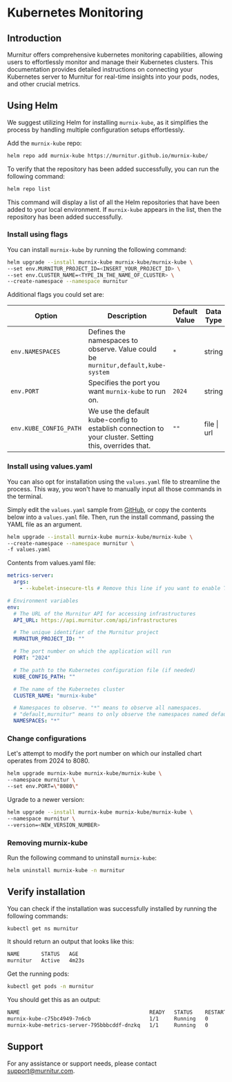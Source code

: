 # Kubernetes Monitoring

## Introduction

Murnitur offers comprehensive kubernetes monitoring capabilities, allowing users to effortlessly monitor and manage their Kubernetes clusters. This documentation provides detailed instructions on connecting your Kubernetes server to Murnitur for real-time insights into your pods, nodes, and other crucial metrics.

## Using Helm

We suggest utilizing Helm for installing `murnix-kube`, as it simplifies the process by handling multiple configuration setups effortlessly.

Add the `murnix-kube` repo:

```bash
helm repo add murnix-kube https://murnitur.github.io/murnix-kube/
```

To verify that the repository has been added successfully, you can run the following command:

```bash
helm repo list
```

This command will display a list of all the Helm repositories that have been added to your local environment. If `murnix-kube` appears in the list, then the repository has been added successfully.

### Install using flags

You can install `murnix-kube` by running the following command:

```bash
helm upgrade --install murnix-kube murnix-kube/murnix-kube \
--set env.MURNITUR_PROJECT_ID=<INSERT_YOUR_PROJECT_ID> \
--set env.CLUSTER_NAME=<TYPE_IN_THE_NAME_OF_CLUSTER> \
--create-namespace --namespace murnitur
```

Additional flags you could set are:

| Option                 | Description                                                                                           | Default Value | Data Type   |
| ---------------------- | ----------------------------------------------------------------------------------------------------- | ------------- | ----------- |
| `env.NAMESPACES`       | Defines the namespaces to observe. Value could be `murnitur,default,kube-system`                      | `*`           | string      |
| `env.PORT`             | Specifies the port you want `murnix-kube` to run on.                                                  | `2024`        | string      |
| `env.KUBE_CONFIG_PATH` | We use the default kube-config to establish connection to your cluster. Setting this, overrides that. | `""`          | file \| url |

### Install using values.yaml

You can also opt for installation using the `values.yaml` file to streamline the process. This way, you won't have to manually input all those commands in the terminal.

Simply edit the `values.yaml` sample from [GitHub](https://murnitur.github.io/murnix-kube/values.yaml), or copy the contents below into a `values.yaml` file. Then, run the install command, passing the YAML file as an argument.

```bash
helm upgrade --install murnix-kube murnix-kube/murnix-kube \
--create-namespace --namespace murnitur \
-f values.yaml
```

Contents from values.yaml file:

```yaml
metrics-server:
  args:
    - --kubelet-insecure-tls # Remove this line if you want to enable TLS certificate validation

# Environment variables
env:
  # The URL of the Murnitur API for accessing infrastructures
  API_URL: https://api.murnitur.com/api/infrastructures

  # The unique identifier of the Murnitur project
  MURNITUR_PROJECT_ID: ""

  # The port number on which the application will run
  PORT: "2024"

  # The path to the Kubernetes configuration file (if needed)
  KUBE_CONFIG_PATH: ""

  # The name of the Kubernetes cluster
  CLUSTER_NAME: "murnix-kube"

  # Namespaces to observe. "*" means to observe all namespaces.
  # "default,murnitur" means to only observe the namespaces named default and murnitur.
  NAMESPACES: "*"
```

### Change configurations

Let's attempt to modify the port number on which our installed chart operates from 2024 to 8080.

```bash
helm upgrade murnix-kube murnix-kube/murnix-kube \
--namespace murnitur \
--set env.PORT=\"8080\"
```

Ugrade to a newer version:

```bash
helm upgrade --install murnix-kube murnix-kube/murnix-kube \
--namespace murnitur \
--version=<NEW_VERSION_NUMBER>
```

### Removing murnix-kube

Run the following command to uninstall `murnix-kube`:

```bash
helm uninstall murnix-kube -n murnitur
```

## Verify installation

You can check if the installation was successfully installed by running the following commands:

```bash
kubectl get ns murnitur
```

It should return an output that looks like this:

```bash
NAME       STATUS   AGE
murnitur   Active   4m23s
```

Get the running pods:

```bash
kubectl get pods -n murnitur
```

You should get this as an output:

```bash
NAME                                          READY   STATUS    RESTARTS   AGE
murnix-kube-c75bc4949-7n6cb                   1/1     Running   0          6m1s
murnix-kube-metrics-server-795bbbcddf-dnzkq   1/1     Running   0          6m1s
```

## Support

For any assistance or support needs, please contact [support@murnitur.com](mailto:support@murnitur.com).
